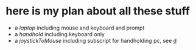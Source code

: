 # here is my plan about all these stuff

- a *laptop* including mouse and keyboard and prompt
- a *handhold* including keyboard only
- a *joystickToMouse* including subscript for handholding pc, see [d](http://iprocessing.cn/2018/04/04/%E3%80%90%E7%BF%BB%E8%AF%91%E3%80%91processing%E5%BA%93%E7%9A%84%E6%89%8B%E5%8A%A8%E5%AE%89%E8%A3%85/)
